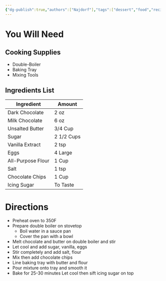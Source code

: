 ```yaml
---
{"dg-publish":true,"authors":["Najdorf"],"tags":["dessert","food","recipe"],"dg-note-icon":"square","permalink":"/recipe-book/desserts/chocolate-brownies/","dgPassFrontmatter":true,"noteIcon":"square","created":"2024-09-06T22:26:04.634-04:00","updated":"2024-09-06T22:43:32.918-04:00"}
---
```


# You Will Need

## Cooking Supplies

* Double-Boiler
* Baking Tray
* Mixing Tools
## Ingredients List

| **Ingredient**    | **Amount** |
| ----------------- | ---------- |
| Dark Chocolate    | 2 oz       |
| Milk Chocolate    | 6 oz       |
| Unsalted Butter   | 3/4 Cup    |
| Sugar             | 2 1/2 Cups |
| Vanilla Extract   | 2 tsp      |
| Eggs              | 4 Large    |
| All-Purpose Flour | 1 Cup      |
| Salt              | 1 tsp      |
| Chocolate Chips   | 1 Cup      |
| Icing Sugar       | To Taste   |
# Directions

- Preheat oven to 350F
- Prepare double boiler on stovetop
	- Boil water in a sauce pan
	- Cover the pan with a bowl 
- Melt chocolate and butter on double boiler and stir
- Let cool and add sugar, vanilla, eggs
- Stir completely and add salt, flour
- Mix then add chocolate chips
- Line baking tray with butter and flour
- Pour mixture onto tray and smooth it
- Bake for 25-30 minutes Let cool then sift icing sugar on top